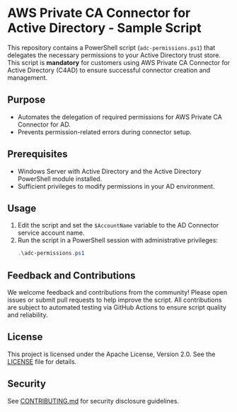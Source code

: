 # AWS Private CA Connector for Active Directory - Sample Script

This repository contains a PowerShell script (`adc-permissions.ps1`) that delegates the necessary permissions to your Active Directory trust store. This script is **mandatory** for customers using AWS Private CA Connector for Active Directory (C4AD) to ensure successful connector creation and management.

## Purpose
- Automates the delegation of required permissions for AWS Private CA Connector for AD.
- Prevents permission-related errors during connector setup.

## Prerequisites
- Windows Server with Active Directory and the Active Directory PowerShell module installed.
- Sufficient privileges to modify permissions in your AD environment.

## Usage
1. Edit the script and set the `$AccountName` variable to the AD Connector service account name.
2. Run the script in a PowerShell session with administrative privileges:
   ```powershell
   .\adc-permissions.ps1
   ```

## Feedback and Contributions
We welcome feedback and contributions from the community! Please open issues or submit pull requests to help improve the script. All contributions are subject to automated testing via GitHub Actions to ensure script quality and reliability.

## License
This project is licensed under the Apache License, Version 2.0. See the [LICENSE](LICENSE) file for details.

## Security
See [CONTRIBUTING.md](CONTRIBUTING.md) for security disclosure guidelines. 